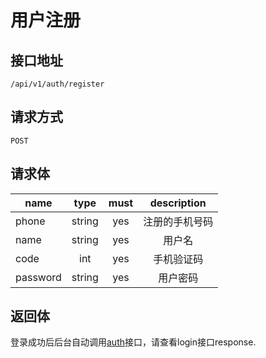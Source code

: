 # 用户注册

## 接口地址
`/api/v1/auth/register`

## 请求方式
`POST`

## 请求体
| name     | type     | must     | description |
|----------|:--------:|:--------:|:--------:|
| phone    | string   | yes      | 注册的手机号码 |
| name     | string   | yes      | 用户名 |
| code     | int      | yes      | 手机验证码 |
| password | string   | yes      | 用户密码 |

## 返回体
登录成功后后台自动调用[auth]()接口，请查看login接口response.
